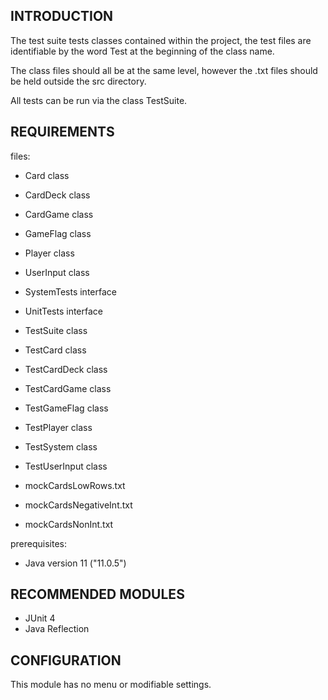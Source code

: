 INTRODUCTION
------------

The test suite tests classes contained within the project, the test files are identifiable
by the word Test at the beginning of the class name. 

The class files should all be at the same level, however the .txt files should be held
outside the src directory.

All tests can be run via the class TestSuite.

REQUIREMENTS
------------
files:

 * Card class
 * CardDeck class
 * CardGame class
 * GameFlag class
 * Player class
 * UserInput class
 
 * SystemTests interface
 * UnitTests interface

 * TestSuite class
 * TestCard class
 * TestCardDeck class
 * TestCardGame class
 * TestGameFlag class
 * TestPlayer class
 * TestSystem class
 * TestUserInput class

 * mockCardsLowRows.txt
 * mockCardsNegativeInt.txt
 * mockCardsNonInt.txt

prerequisites:
 
 * Java version 11 ("11.0.5")


RECOMMENDED MODULES
-------------------

 * JUnit 4
 * Java Reflection


CONFIGURATION
-------------

This module has no menu or modifiable settings.
